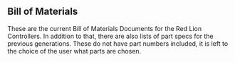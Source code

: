 ## Bill of Materials

These are the current Bill of Materials Documents for the Red Lion Controllers. 
In addition to that, there are also lists of part specs for the previous generations. These do not have part numbers included, 
it is left to the choice of the user what parts are chosen. 
